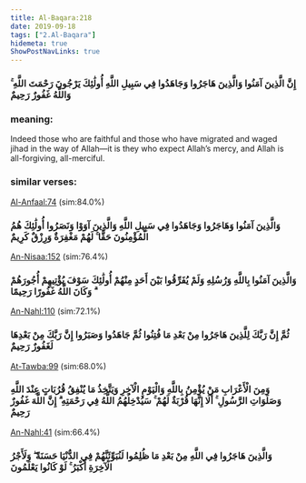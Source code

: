 ```yaml
---
title: Al-Baqara:218
date: 2019-09-18
tags: ["2.Al-Baqara"]
hidemeta: true 
ShowPostNavLinks: true 
---
```

### إِنَّ الَّذِينَ آمَنُوا وَالَّذِينَ هَاجَرُوا وَجَاهَدُوا فِي سَبِيلِ اللَّهِ أُولَٰئِكَ يَرْجُونَ رَحْمَتَ اللَّهِ ۚ وَاللَّهُ غَفُورٌ رَحِيمٌ
### meaning: 
Indeed those who are faithful and those who have migrated and waged jihad in the way of Allah—it is they who expect Allah’s mercy, and Allah is all-forgiving, all-merciful.
### similar verses: 

[Al-Anfaal:74](/8/74) (sim:84.0%)

### وَالَّذِينَ آمَنُوا وَهَاجَرُوا وَجَاهَدُوا فِي سَبِيلِ اللَّهِ وَالَّذِينَ آوَوْا وَنَصَرُوا أُولَٰئِكَ هُمُ الْمُؤْمِنُونَ حَقًّا ۚ لَهُمْ مَغْفِرَةٌ وَرِزْقٌ كَرِيمٌ

[An-Nisaa:152](/4/152) (sim:76.4%)

### وَالَّذِينَ آمَنُوا بِاللَّهِ وَرُسُلِهِ وَلَمْ يُفَرِّقُوا بَيْنَ أَحَدٍ مِنْهُمْ أُولَٰئِكَ سَوْفَ يُؤْتِيهِمْ أُجُورَهُمْ ۗ وَكَانَ اللَّهُ غَفُورًا رَحِيمًا

[An-Nahl:110](/16/110) (sim:72.1%)

### ثُمَّ إِنَّ رَبَّكَ لِلَّذِينَ هَاجَرُوا مِنْ بَعْدِ مَا فُتِنُوا ثُمَّ جَاهَدُوا وَصَبَرُوا إِنَّ رَبَّكَ مِنْ بَعْدِهَا لَغَفُورٌ رَحِيمٌ

[At-Tawba:99](/9/99) (sim:68.0%)

### وَمِنَ الْأَعْرَابِ مَنْ يُؤْمِنُ بِاللَّهِ وَالْيَوْمِ الْآخِرِ وَيَتَّخِذُ مَا يُنْفِقُ قُرُبَاتٍ عِنْدَ اللَّهِ وَصَلَوَاتِ الرَّسُولِ ۚ أَلَا إِنَّهَا قُرْبَةٌ لَهُمْ ۚ سَيُدْخِلُهُمُ اللَّهُ فِي رَحْمَتِهِ ۗ إِنَّ اللَّهَ غَفُورٌ رَحِيمٌ

[An-Nahl:41](/16/41) (sim:66.4%)

### وَالَّذِينَ هَاجَرُوا فِي اللَّهِ مِنْ بَعْدِ مَا ظُلِمُوا لَنُبَوِّئَنَّهُمْ فِي الدُّنْيَا حَسَنَةً ۖ وَلَأَجْرُ الْآخِرَةِ أَكْبَرُ ۚ لَوْ كَانُوا يَعْلَمُونَ
